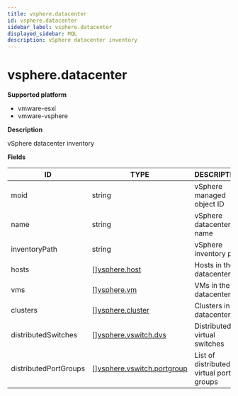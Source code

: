 ```yaml
---
title: vsphere.datacenter
id: vsphere.datacenter
sidebar_label: vsphere.datacenter
displayed_sidebar: MQL
description: vSphere datacenter inventory
---
```


# vsphere.datacenter

**Supported platform**

- vmware-esxi
- vmware-vsphere

**Description**

vSphere datacenter inventory

**Fields**

| ID                    | TYPE                                                                | DESCRIPTION                             |
| --------------------- | ------------------------------------------------------------------- | --------------------------------------- |
| moid                  | string                                                              | vSphere managed object ID               |
| name                  | string                                                              | vSphere datacenter name                 |
| inventoryPath         | string                                                              | vSphere inventory path                  |
| hosts                 | &#91;&#93;[vsphere.host](vsphere.host.md)                           | Hosts in the datacenter                 |
| vms                   | &#91;&#93;[vsphere.vm](vsphere.vm.md)                               | VMs in the datacenter                   |
| clusters              | &#91;&#93;[vsphere.cluster](vsphere.cluster.md)                     | Clusters in the datacenter              |
| distributedSwitches   | &#91;&#93;[vsphere.vswitch.dvs](vsphere.vswitch.dvs.md)             | Distributed virtual switches            |
| distributedPortGroups | &#91;&#93;[vsphere.vswitch.portgroup](vsphere.vswitch.portgroup.md) | List of distributed virtual port groups |
